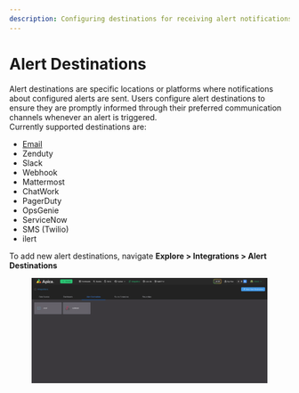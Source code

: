 ```yaml
---
description: Configuring destinations for receiving alert notifications
---
```


# Alert Destinations

Alert destinations are specific locations or platforms where notifications about configured alerts are sent. Users configure alert destinations to ensure they are promptly informed through their preferred communication channels whenever an alert is triggered.\
Currently supported destinations are:

* [Email](email.md)
* Zenduty
* Slack
* Webhook
* Mattermost
* ChatWork
* PagerDuty
* OpsGenie
* ServiceNow
* SMS (Twilio)
* ilert

To add new alert destinations, navigate **Explore > Integrations > Alert Destinations**

<figure><img src="../../.gitbook/assets/image (580).png" alt=""><figcaption></figcaption></figure>
